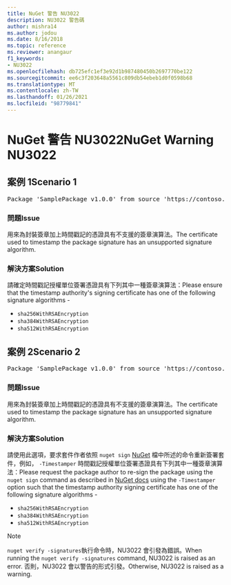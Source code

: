 ```yaml
---
title: NuGet 警告 NU3022
description: NU3022 警告碼
author: mishra14
ms.author: jodou
ms.date: 8/16/2018
ms.topic: reference
ms.reviewer: anangaur
f1_keywords:
- NU3022
ms.openlocfilehash: db725efc1ef3e92d1b987480450b2697770be122
ms.sourcegitcommit: ee6c3f203648a5561c809db54ebeb1d0f0598b68
ms.translationtype: MT
ms.contentlocale: zh-TW
ms.lasthandoff: 01/26/2021
ms.locfileid: "98779841"
---
```

# <a name="nuget-warning-nu3022"></a><span data-ttu-id="9e190-103">NuGet 警告 NU3022</span><span class="sxs-lookup"><span data-stu-id="9e190-103">NuGet Warning NU3022</span></span>

## <a name="scenario-1"></a><span data-ttu-id="9e190-104">案例 1</span><span class="sxs-lookup"><span data-stu-id="9e190-104">Scenario 1</span></span>

<pre>Package 'SamplePackage v1.0.0' from source 'https://contoso.com/index.json': The primary signature's timestamp certificate has an unsupported signature algorithm.</pre>

### <a name="issue"></a><span data-ttu-id="9e190-105">問題</span><span class="sxs-lookup"><span data-stu-id="9e190-105">Issue</span></span>

<span data-ttu-id="9e190-106">用來為封裝簽章加上時間戳記的憑證具有不支援的簽章演算法。</span><span class="sxs-lookup"><span data-stu-id="9e190-106">The certificate used to timestamp the package signature has an unsupported signature algorithm.</span></span>


### <a name="solution"></a><span data-ttu-id="9e190-107">解決方案</span><span class="sxs-lookup"><span data-stu-id="9e190-107">Solution</span></span>

<span data-ttu-id="9e190-108">請確定時間戳記授權單位簽署憑證具有下列其中一種簽章演算法：</span><span class="sxs-lookup"><span data-stu-id="9e190-108">Please ensure that the timestamp authority's signing certificate has one of the following signature algorithms -</span></span> 
* `sha256WithRSAEncryption`
* `sha384WithRSAEncryption`
* `sha512WithRSAEncryption`



## <a name="scenario-2"></a><span data-ttu-id="9e190-109">案例 2</span><span class="sxs-lookup"><span data-stu-id="9e190-109">Scenario 2</span></span>

<pre>Package 'SamplePackage v1.0.0' from source 'https://contoso.com/index.json': The timestamp certificate has an unsupported signature algorithm (SHA1). The following algorithms are supported: SHA256RSA, SHA384RSA, SHA512RSA.</pre>

### <a name="issue"></a><span data-ttu-id="9e190-110">問題</span><span class="sxs-lookup"><span data-stu-id="9e190-110">Issue</span></span>

<span data-ttu-id="9e190-111">用來為封裝簽章加上時間戳記的憑證具有不支援的簽章演算法。</span><span class="sxs-lookup"><span data-stu-id="9e190-111">The certificate used to timestamp the package signature has an unsupported signature algorithm.</span></span>


### <a name="solution"></a><span data-ttu-id="9e190-112">解決方案</span><span class="sxs-lookup"><span data-stu-id="9e190-112">Solution</span></span>

<span data-ttu-id="9e190-113">請使用此選項，要求套件作者依照 `nuget sign` [NuGet](../../create-packages/sign-a-package.md) 檔中所述的命令重新簽署套件，例如， `-Timestamper` 時間戳記授權單位簽署憑證具有下列其中一種簽章演算法：</span><span class="sxs-lookup"><span data-stu-id="9e190-113">Please request the package author to re-sign the package using the `nuget sign` command as described in [NuGet docs](../../create-packages/sign-a-package.md) using the `-Timestamper` option such that the timestamp authority signing certificate has one of the following signature algorithms -</span></span>
* `sha256WithRSAEncryption`
* `sha384WithRSAEncryption`
* `sha512WithRSAEncryption`


> [!Note]
> <span data-ttu-id="9e190-114">`nuget verify -signatures`執行命令時，NU3022 會引發為錯誤。</span><span class="sxs-lookup"><span data-stu-id="9e190-114">When running the `nuget verify -signatures` command, NU3022 is raised as an error.</span></span> <span data-ttu-id="9e190-115">否則，NU3022 會以警告的形式引發。</span><span class="sxs-lookup"><span data-stu-id="9e190-115">Otherwise, NU3022 is raised as a warning.</span></span>
